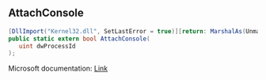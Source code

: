 ## AttachConsole

```csharp
[DllImport("Kernel32.dll", SetLastError = true)][return: MarshalAs(UnmanagedType.Bool)]
public static extern bool AttachConsole(
   uint dwProcessId
);
```

Microsoft documentation: [Link](https://docs.microsoft.com/en-us/windows/console/attachconsole)
